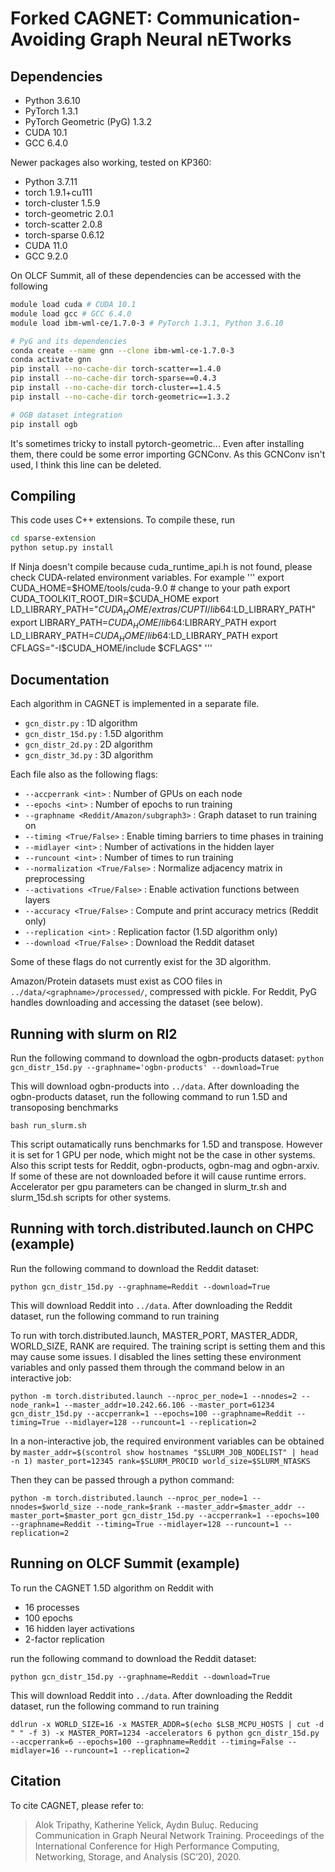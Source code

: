 # Forked CAGNET: Communication-Avoiding Graph Neural nETworks

## Dependencies
- Python 3.6.10
- PyTorch 1.3.1
- PyTorch Geometric (PyG) 1.3.2
- CUDA 10.1
- GCC 6.4.0

Newer packages also working, tested on KP360: 
- Python 3.7.11
- torch                   1.9.1+cu111
- torch-cluster           1.5.9
- torch-geometric         2.0.1
- torch-scatter           2.0.8
- torch-sparse            0.6.12
- CUDA 11.0
- GCC 9.2.0

On OLCF Summit, all of these dependencies can be accessed with the following
```bash
module load cuda # CUDA 10.1
module load gcc # GCC 6.4.0
module load ibm-wml-ce/1.7.0-3 # PyTorch 1.3.1, Python 3.6.10

# PyG and its dependencies
conda create --name gnn --clone ibm-wml-ce-1.7.0-3
conda activate gnn
pip install --no-cache-dir torch-scatter==1.4.0
pip install --no-cache-dir torch-sparse==0.4.3
pip install --no-cache-dir torch-cluster==1.4.5
pip install --no-cache-dir torch-geometric==1.3.2

# OGB dataset integration
pip install ogb

```
It's sometimes tricky to install pytorch-geometric... Even after installing them, there could be some error importing GCNConv. As this GCNConv isn't used, I think this line can be deleted.

## Compiling

This code uses C++ extensions. To compile these, run

```bash
cd sparse-extension
python setup.py install
```

If Ninja doesn't compile because cuda_runtime_api.h is not found, please check CUDA-related environment variables. For example
'''
export CUDA_HOME=$HOME/tools/cuda-9.0 # change to your path
export CUDA_TOOLKIT_ROOT_DIR=$CUDA_HOME
export LD_LIBRARY_PATH="$CUDA_HOME/extras/CUPTI/lib64:$LD_LIBRARY_PATH"
export LIBRARY_PATH=$CUDA_HOME/lib64:$LIBRARY_PATH
export LD_LIBRARY_PATH=$CUDA_HOME/lib64:$LD_LIBRARY_PATH
export CFLAGS="-I$CUDA_HOME/include $CFLAGS"
'''

## Documentation

Each algorithm in CAGNET is implemented in a separate file.
- `gcn_distr.py` : 1D algorithm
- `gcn_distr_15d.py` : 1.5D algorithm
- `gcn_distr_2d.py` : 2D algorithm
- `gcn_distr_3d.py` : 3D algorithm

Each file also as the following flags:

- `--accperrank <int>` : Number of GPUs on each node
- `--epochs <int>`  : Number of epochs to run training
- `--graphname <Reddit/Amazon/subgraph3>` : Graph dataset to run training on
- `--timing <True/False>` : Enable timing barriers to time phases in training
- `--midlayer <int>` : Number of activations in the hidden layer
- `--runcount <int>` : Number of times to run training
- `--normalization <True/False>` : Normalize adjacency matrix in preprocessing
- `--activations <True/False>` : Enable activation functions between layers
- `--accuracy <True/False>` : Compute and print accuracy metrics (Reddit only)
- `--replication <int>` : Replication factor (1.5D algorithm only)
- `--download <True/False>` : Download the Reddit dataset

Some of these flags do not currently exist for the 3D algorithm.

Amazon/Protein datasets must exist as COO files in `../data/<graphname>/processed/`, compressed with pickle. 
For Reddit, PyG handles downloading and accessing the dataset (see below).

## Running with slurm on RI2 

Run the following command to download the ogbn-products dataset:
`python gcn_distr_15d.py --graphname='ogbn-products' --download=True`

This will download ogbn-products into `../data`. After downloading the ogbn-products dataset, run the following command to run 1.5D and transoposing benchmarks

`bash run_slurm.sh`

This script outamatically runs benchmarks for 1.5D and transpose. However it is set for 1 GPU per node, which might not be the case in other systems. Also this script tests for Reddit, ogbn-products, ogbn-mag and ogbn-arxiv. If some of these are not downloaded before it will cause runtime errors. Accelerator per gpu parameters can be changed in slurm_tr.sh and slurm_15d.sh scripts for other systems.

## Running with torch.distributed.launch on CHPC (example)

Run the following command to download the Reddit dataset:

`python gcn_distr_15d.py --graphname=Reddit --download=True`

This will download Reddit into `../data`. After downloading the Reddit dataset, run the following command to run training

To run with torch.distributed.launch, MASTER_PORT, MASTER_ADDR, WORLD_SIZE, RANK are required. The training script is setting them and this may cause some issues. I disabled the lines setting these environment variables and only passed them through the command below in an interactive job:

`python -m torch.distributed.launch --nproc_per_node=1 --nnodes=2 --node_rank=1 --master_addr=10.242.66.106 --master_port=61234 gcn_distr_15d.py --accperrank=1 --epochs=100 --graphname=Reddit --timing=True --midlayer=128 --runcount=1 --replication=2`

In a non-interactive job, the required environment variables can be obtained by 
`master_addr=$(scontrol show hostnames "$SLURM_JOB_NODELIST" | head -n 1)
master_port=12345
rank=$SLURM_PROCID
world_size=$SLURM_NTASKS`

Then they can be passed through a python command:

`python -m torch.distributed.launch --nproc_per_node=1 --nnodes=$world_size --node_rank=$rank --master_addr=$master_addr --master_port=$master_port gcn_distr_15d.py --accperrank=1 --epochs=100 --graphname=Reddit --timing=True --midlayer=128 --runcount=1 --replication=2`

## Running on OLCF Summit (example)

To run the CAGNET 1.5D algorithm on Reddit with
- 16 processes
- 100 epochs
- 16 hidden layer activations
- 2-factor replication

run the following command to download the Reddit dataset:

`python gcn_distr_15d.py --graphname=Reddit --download=True`

This will download Reddit into `../data`. After downloading the Reddit dataset, run the following command to run training

`ddlrun -x WORLD_SIZE=16 -x MASTER_ADDR=$(echo $LSB_MCPU_HOSTS | cut -d " " -f 3) -x MASTER_PORT=1234 -accelerators 6 python gcn_distr_15d.py --accperrank=6 --epochs=100 --graphname=Reddit --timing=False --midlayer=16 --runcount=1 --replication=2`

## Citation

To cite CAGNET, please refer to:

> Alok Tripathy, Katherine Yelick, Aydın Buluç. Reducing Communication in Graph Neural Network Training. Proceedings of the International Conference for High Performance Computing, Networking, Storage, and Analysis (SC’20), 2020.
